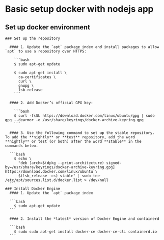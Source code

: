 # Basic setup docker with nodejs app

<!--Create a image from docker file -->

<!-- docker build -t my-node-app:v0.0.1 -->

## Set up docker environment

    ### Set up the repository

      #### 1. Update the `apt` package index and install packages to allow `apt` to use a repository over HTTPS:

        ```bash
        $ sudo apt-get update

        $ sudo apt-get install \
          ca-certificates \
          curl \
          gnupg \
          lsb-release
        ```

      #### 2. Add Docker’s official GPG key:

        ```bash
        $ curl -fsSL https://download.docker.com/linux/ubuntu/gpg | sudo gpg --dearmor -o /usr/share/keyrings/docker-archive-keyring.gpg
        ```

      #### 3. Use the following command to set up the stable repository. To add the **nightly** or **test** repository, add the word      **nightly** or test (or both) after the word **stable** in the commands below.

      ```bash
        $ echo \
          "deb [arch=$(dpkg --print-architecture) signed-by=/usr/share/keyrings/docker-archive-keyring.gpg] https://download.docker.com/linux/ubuntu \
          $(lsb_release -cs) stable" | sudo tee /etc/apt/sources.list.d/docker.list > /dev/null
      ```
    ### Install Docker Engine
      #### 1. Update the `apt` package index

      ```bash
        $ sudo apt-get update
      ```

      #### 2. Install the *latest* version of Docker Engine and containerd

      ```bash
        $ sudo sudo apt-get install docker-ce docker-ce-cli containerd.io
      ```

<!-- Run image -->

<!-- sudo docker run -p 5001:8080 my-node-app:v0.0.1 -->
